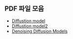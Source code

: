 ## PDF 파일 모음

- [Diffustion model](https://drive.google.com/file/d/1fC7t0xXMa6-q2z8u_fRBHBrxPKS7N6tC/preview)
- [Diffustion model2](https://drive.google.com/file/d/1gYOCBppDvG7WmNrC4TZiPd4nzEJ8-fYx/preview)
- [Denoising Diffusion Models](https://drive.google.com/file/d/1nBYKmnNPdnGq4Ng83pz7lcv61XJQtJDb/preview)
